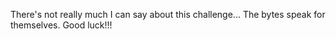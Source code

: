 There's not really much I can say about this challenge... The bytes speak for themselves. Good luck!!!
